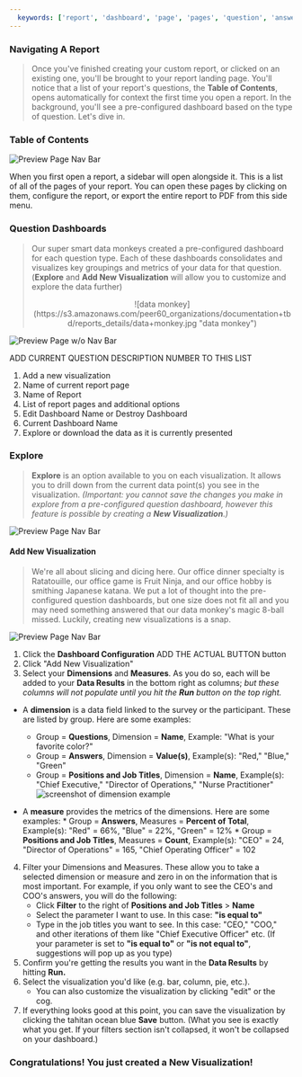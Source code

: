 ```yaml
---
  keywords: ['report', 'dashboard', 'page', 'pages', 'question', 'answer', 'answers', 'responses']
---
```



### Navigating A Report 

> Once you've finished creating your custom report, or clicked on an existing one, you'll be brought to your report landing page. You'll notice that a list of your report's questions, the **Table of Contents**, opens automatically for context the first time you open a report. In the background, you'll see a pre-configured dashboard based on the type of question. Let's dive in.

### Table of Contents

![Preview Page Nav Bar](https://s3.amazonaws.com/peer60_organizations/documentation+tbd/reports_details/Reports+Table+of+Contents.png)

When you first open a report, a sidebar will open alongside it. This is a list of all of the pages of your report. You can open these pages by clicking on them, configure the report, or export the entire report to PDF from this side menu.

### Question Dashboards

> Our super smart data monkeys created a pre-configured dashboard for each question type.  Each of these dashboards consolidates and visualizes key groupings and metrics of your data for that question. (**Explore** and **Add New Visualization** will allow you to customize and explore the data further)
>  
>  <center>![data monkey](https://s3.amazonaws.com/peer60_organizations/documentation+tbd/reports_details/data+monkey.jpg "data monkey")</center>

![Preview Page w/o Nav Bar](https://s3.amazonaws.com/peer60_organizations/documentation+tbd/reports_details/reports+page+updated.png "This will be a screenshot of what a report page looks like WITHOUT the nav bar with the following annotations: Also add an overlay of the additional buttons you get after hitting the top left cog")

ADD CURRENT QUESTION DESCRIPTION NUMBER TO THIS LIST
1. Add a new visualization
2. Name of current report page
3. 	Name of Report
4. List of report pages and additional options 
5. Edit Dashboard Name or Destroy Dashboard
6. Current Dashboard Name
7. Explore or download the data as it is currently presented

### Explore

> **Explore** is an option available to you on each visualization.  It allows you to drill down from the current data point(s) you see in the visualization. *(Important: you cannot save the changes you make in explore from a pre-configured question dashboard, however this feature is possible by creating a **New Visualization**.)*

![Preview Page Nav Bar](https://s3.amazonaws.com/peer60_organizations/documentation+tbd/reports_details/report+explore.gif "This will be a screenshot of a visualization, explore button, and possibly the explore state in a pop out. A gif might be better here")

#### Add New Visualization

>  We're all about slicing and dicing here. Our office dinner specialty is Ratatouille, our office game is Fruit Ninja, and our office hobby is smithing Japanese katana. We put a lot of thought into the pre-configured question dashboards, but one size does not fit all and you may need something answered that our data monkey's magic 8-ball missed. Luckily, creating new visualizations is a snap.


![Preview Page Nav Bar](https://s3.amazonaws.com/peer60_organizations/documentation+tbd/reports_details/add+new+visualization.gif "This will be a GIF of the creation process of a new vis.")

1. Click the **Dashboard Configuration** ADD THE ACTUAL BUTTON button
2. Click "Add New Visualization"
3. Select your **Dimensions** and **Measures**. As you do so, each will be added to your **Data Results** in the bottom right as columns; *but these columns will not populate until you hit the **Run** button on the top right.* 
* A **dimension** is a data field linked to the survey or the participant. These are listed by group. Here are some examples:
	 * Group = **Questions**, Dimension = **Name**, Example: "What is your favorite color?"
	 * Group = **Answers**, Dimension = **Value(s)**, Example(s): "Red," "Blue," "Green"
	 * Group = **Positions and Job Titles**, Dimension = **Name**, Example(s): "Chief Executive," "Director of Operations," "Nurse Practitioner"
	  ![screenshot of dimension example](https://s3.amazonaws.com/peer60_organizations/documentation+tbd/reports_details/visualization+dimensions+and+measure.png)

* A **measure** provides the metrics of the dimensions. Here are some examples:
		* Group = **Answers**, Measures = **Percent of Total**, Example(s): "Red" = 66%, "Blue" = 22%, "Green" = 12%
		* Group = **Positions and Job Titles**, Measures = **Count**, Example(s): "CEO" = 24, "Director of Operations" = 165, "Chief Operating Officer" = 102
4. Filter your Dimensions and Measures. These allow you to take a selected dimension or measure and zero in on the information that is most important. For example, if you only want to see the CEO's and COO's answers, you will do the following:
	* Click **Filter** to the right of **Positions and Job Titles** > **Name**
	* Select the parameter I want to use. In this case: **"is equal to"**
	* Type in the job titles you want to see. In this case: "CEO," "COO," and other iterations of them like "Chief Executive Officer" etc. (If your parameter is set to **"is equal to"** or **"is not equal to"**, suggestions will pop up as you type) 
5. Confirm you're getting the results you want in the **Data Results** by hitting **Run.**
6. Select the visualization you'd like (e.g. bar, column, pie, etc.).
	* You can also customize the visualization by clicking "edit" or the cog.
7. If everything looks good at this point, you can save the visualization by clicking the tahitan ocean blue **Save** button. (What you see is exactly what you get. If your filters section isn't collapsed, it won't be collapsed on your dashboard.)

### Congratulations! You just created a New Visualization!
	








